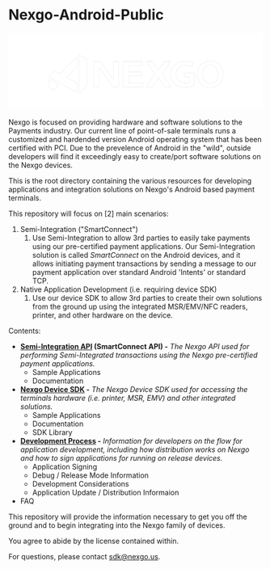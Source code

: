 # Nexgo-Android-Public

![Nexgo, Inc](/res/img/nexgo_logo_white.png)

Nexgo is focused on providing hardware and software solutions to the Payments industry. Our current line of point-of-sale terminals runs a customized and hardended version Android operating system that has been certified with PCI. Due to the prevelence of Android in the "wild", outside developers will find it exceedingly easy to create/port software solutions on the Nexgo devices. 

This is the root directory containing the various resources for developing applications and integration solutions on Nexgo's Android based payment terminals.


This repository  will focus on [2] main scenarios:
1. Semi-Integration ("SmartConnect")
   1. Use Semi-Integration to allow 3rd parties to easily take payments using our pre-certified payment applications. Our Semi-Integration solution is called *SmartConnect* on the Android devices, and it allows initiating payment transactions by sending a message to our payment application over standard Android 'Intents' or standard TCP. 
1. Native Application Development (i.e. requiring device SDK)
   1. Use our device SDK to allow 3rd parties to create their own solutions from the ground up using the integrated  MSR/EMV/NFC readers, printer, and other hardware on the device.

Contents:
  * **[Semi-Integration API](Semi-Integration/) (SmartConnect API) -** *The Nexgo API used for performing Semi-Integrated transactions using the Nexgo pre-certified payment applications.* 
    *  Sample Applications
	*  Documentation
  * **[Nexgo Device SDK](Nexgo-Smart-SDK/) -** *The Nexgo Device SDK used for accessing the terminals hardware (i.e. printer, MSR, EMV) and other integrated solutions.* 
    *  Sample Applications
	*  Documentation
	*  SDK Library
  * **[Development Process](Development%20Process/) -** *Information for developers on the flow for application development, including how distribution works on Nexgo and how to sign applications for running on release devices.*
    *  Application Signing
	*  Debug / Release Mode Information
	*  Development Considerations
	*  Application Update / Distribution Informaion
  * FAQ

This repository will provide the information necessary to get you off the ground and to begin integrating into the Nexgo family of devices. 

You agree to abide by the license contained within. 

For questions, please contact sdk@nexgo.us.